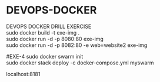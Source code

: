 # DEVOPS-DOCKER
DEVOPS DOCKER DRILL EXERCISE <br>
sudo docker build -t exe-img . <br>
sudo docker run -d -p 8080:80 exe-img <br>
sudo docker run -d -p 8082:80 -e web=website2 exe-img <br>

#EXE-4
sudo docker swarm init  <br>
sudo docker stack deploy -c docker-compose.yml myswarm <br>

localhost:8181
